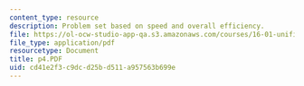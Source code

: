 ```yaml
---
content_type: resource
description: Problem set based on speed and overall efficiency.
file: https://ol-ocw-studio-app-qa.s3.amazonaws.com/courses/16-01-unified-engineering-i-ii-iii-iv-fall-2005-spring-2006/cd41e2f3c9dcd25bd511a957563b699e_p4.PDF
file_type: application/pdf
resourcetype: Document
title: p4.PDF
uid: cd41e2f3-c9dc-d25b-d511-a957563b699e
---
```

